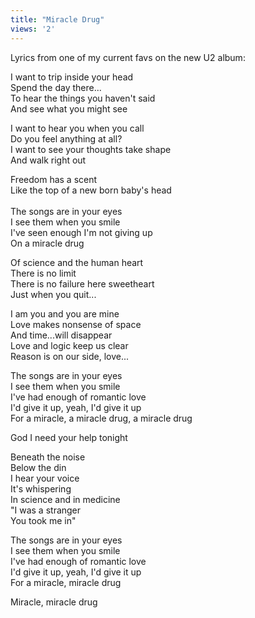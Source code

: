 ```yaml
---
title: "Miracle Drug"
views: '2'
---
```

<p>Lyrics from one of my current favs on the new U2 album:</p>
<p>I want to trip inside your head<br />
Spend the day there...<br />
To hear the things you haven't said<br />
And see what you might see</p>
<p>I want to hear you when you call<br />
Do you feel anything at all?<br />
I want to see your thoughts take shape<br />
And walk right out</p>
<p>Freedom has a scent<br />
Like the top of a new born baby's head<br />
<!--more--><br />
The songs are in your eyes<br />
I see them when you smile<br />
I've seen enough I'm not giving up<br />
On a miracle drug</p>
<p>Of science and the human heart<br />
There is no limit<br />
There is no failure here sweetheart<br />
Just when you quit...</p>
<p>I am you and you are mine<br />
Love makes nonsense of space<br />
And time...will disappear<br />
Love and logic keep us clear<br />
Reason is on our side, love...</p>
<p>The songs are in your eyes<br />
I see them when you smile<br />
I've had enough of romantic love<br />
I'd give it up, yeah, I'd give it up<br />
For a miracle, a miracle drug, a miracle drug</p>
<p>God I need your help tonight</p>
<p>Beneath the noise<br />
Below the din<br />
I hear your voice<br />
It's whispering<br />
In science and in medicine<br />
"I was a stranger<br />
You took me in"</p>
<p>The songs are in your eyes<br />
I see them when you smile<br />
I've had enough of romantic love<br />
I'd give it up, yeah, I'd give it up<br />
For a miracle, miracle drug</p>
<p>Miracle, miracle drug</p>
